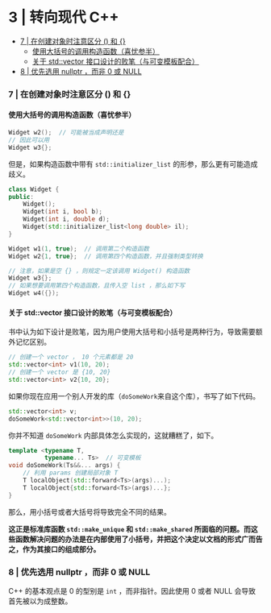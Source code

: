 # 3 | 转向现代 C++

<!-- @import "[TOC]" {cmd="toc" depthFrom=3 depthTo=6 orderedList=false} -->

<!-- code_chunk_output -->

- [7 | 在创建对象时注意区分 () 和 {}](#7-在创建对象时注意区分-和)
  - [使用大括号的调用构造函数（喜忧参半）](#使用大括号的调用构造函数喜忧参半)
  - [关于 std::vector 接口设计的败笔（与可变模板配合）](#关于-stdvector-接口设计的败笔与可变模板配合)
- [8 | 优先选用 nullptr ，而非 0 或 NULL](#8-优先选用-nullptr-而非-0-或-null)

<!-- /code_chunk_output -->

### 7 | 在创建对象时注意区分 () 和 {}

#### 使用大括号的调用构造函数（喜忧参半）

```cpp
Widget w2();  // 可能被当成声明还是
// 因此可以用
Widget w3{};
```

但是，如果构造函数中带有 `std::initializer_list` 的形参，那么更有可能造成歧义。

```cpp
class Widget {
public:
    Widget();
    Widget(int i, bool b);
    Widget(int i, double d);
    Widget(std::initializer_list<long double> il);
}

Widget w1(1, true);  // 调用第二个构造函数
Widget w2{1, true};  // 调用第四个构造函数，并且强制类型转换

// 注意，如果是空 {} ，则规定一定该调用 Widget() 构造函数
Widget w3{};
// 如果想要调用第四个构造函数，且传入空 list ，那么如下写
Widget w4({});
```

#### 关于 std::vector 接口设计的败笔（与可变模板配合）

书中认为如下设计是败笔，因为用户使用大括号和小括号是两种行为，导致需要额外记忆区别。

```cpp
// 创建一个 vector ， 10 个元素都是 20
std::vector<int> v1(10, 20);
// 创建一个 vector 是 {10, 20}
std::vector<int> v2{10, 20};
```

如果你现在应用一个别人开发的库（`doSomeWork`来自这个库），书写了如下代码。

```cpp
std::vector<int> v;
doSomeWork<std::vector<int>>(10, 20);
```

你并不知道 `doSomeWork` 内部具体怎么实现的，这就糟糕了，如下。

```cpp
template <typename T,
          typename... Ts>  // 可变模板
void doSomeWork(Ts&&... args) {
    // 利用 params 创建局部对象 T
    T localObject(std::forward<Ts>(args)...);
    T localObject{std::forward<Ts>(args)...};
}
```

那么，用小括号或者大括号将导致完全不同的结果。

**这正是标准库函数 `std::make_unique` 和 `std::make_shared` 所面临的问题。而这些函数解决问题的办法是在内部使用了小括号，并把这个决定以文档的形式广而告之，作为其接口的组成部分。**

### 8 | 优先选用 nullptr ，而非 0 或 NULL

C++ 的基本观点是 0 的型别是 `int` ，而非指针。因此使用 0 或者 NULL 会导致首先被以为成整数。
